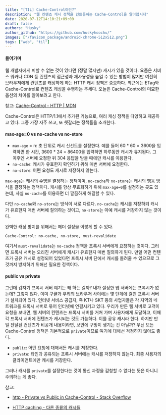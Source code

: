 ```yaml
---
title: "[TIL] Cache-Control이란?"
description: "웹 컨텐츠 캐시 정책을 컨트롤하는 Cache-Control을 알아봅시다"
date: 2020-07-12T14:10:21+09:00
draft: false
authors: "Husky"
author_github: "https://github.com/huskyhoochu/"
images: ["/favicon_package/android-chrome-512x512.png"]
tags: ["web", "til"]
---
```


#### 들어가며

웹 개발자에게 피할 수 없는 것이 있다면 (정말 많지만) 캐시가 있을 것이다. 요즘은 서비스 워커나 CDN 등 컨텐츠의 접근성과 재사용성을 높일 수 있는 방법이 많지만 여전히 브라우저에게 컨텐츠를 캐싱하게 하는 HTTP 캐시 정책은 중요하다. 최근에는 ETag와 Cache-Control로 컨텐츠 캐싱을 수행하는 추세다. 오늘은 Cache-Control의 미묘한 옵션의 차이를 알아보려고 한다.

참고: [Cache-Control - HTTP | MDN](https://developer.mozilla.org/ko/docs/Web/HTTP/Headers/Cache-Control)

Cache-Control은 HTTP/1.1에서 추가된 기능으로, 여러 캐싱 정책을 다양하고 제공하고 있다. 그중 가장 자주 쓰고, 또 헷갈리는 정책들을 소개한다.


#### max-age=0 vs no-cache vs no-store

- `max-age` = n: 초 단위로 캐시 신선도를 설정한다. 예를 들어 60 * 60 = 3600을 입력하면 한 시간, 3600 * 24 = 86400을 입력하면 하루동안 캐시가 유지된다. 그 이후엔 서버에 요청한 뒤 304 응답을 받을 때에만 캐시를 이용한다.
- `no-cache`: 캐시가 유효한지 확인하기 위해 매번 서버에 요청한다.
- `no-store`: 어떤 요청도 캐시로 저장하지 않는다.

`max-age`는 캐시의 수명을 결정하는 정책이며, `no-cache`와 `no-store`는 캐시의 행동 방식을 결정하는 정책이다. 캐시를 항상 무효화하기 위해 `max-age=0`를 설정하는 곳도 있는데, 사실 `no-cache`를 이용하면 더 깔끔하게 해결할 수 있다.

다만 `no-cache`와 `no-store`는 방식이 서로 다르다. `no-cache`는 캐시를 저장하되 캐시가 유효한지 매번 서버에 질의하는 것이고, `no-store`는 아예 캐시를 저장하지 않는 것이다. 

완벽한 캐싱 방지를 위해서는 헤더 설정을 이렇게 할 수 있다.

```
Cache-Control: no-cache, no-store, must-revalidate
```

여기서 `must-revalidate`는 `no-cache` 정책을 프록시 서버에게 요청하는 것이다. 그러면 프록시 서버는 오리진 서버에게 캐시가 유효한지 매번 질의하게 된다. 만일 어떤 컨텐츠가 공유 캐시로 설정되어 있었다면 프록시 서버 단에서 캐시를 돌려줄 수 있으므로 그것까지 방지하기 위해선 필요한 정책이다.


#### public vs private

그런데 갑자기 프록시 서버 얘기는 왜 하는 걸까? 내가 설정한 웹 서버에는 프록시가 없는데? 그렇지 않다. 이미 구글과 우리의 브라우저 사이에는 몇 단계에 걸친 프록시 서버가 설치되어 있다. 인터넷 서비스 공급자, 즉 KT나 SKT 등의 사업자들은 각 지역의 네트워크를 프록시 서버로 묶어 인터넷에 연결시키고 있다. 우리가 만든 웹 서버로 고객이 요청을 보내면, 웹 서버의 컨텐츠는 프록시 서버를 거쳐 가며 사용자에게 도달하고, 이때 각 프록시 서버에 컨텐츠가 캐시되는 것도 가능하다. 이를 공유 캐시라 한다. 하지만 만일 전달된 컨텐츠가 비공개 내용이라면, 보안에 구멍이 생기는 건 아닐까? 우선 모든 Cache-Control 정책은 기본적으로 `private`이므로 여기에 대해선 걱정하지 않아도 좋다.

- `public`: 어떤 요청에 대해서든 캐시를 저장한다.
- `private`: 타인과 공유되는 프록시 서버에는 캐시를 저장하지 않는다. 최종 사용자의 클라이언트에만 캐시를 저장한다.

그러나 캐시를 `private`를 설정한다는 것이 통신 과정을 감청할 수 없다는 뜻은 아니니 주의하는 게 좋다.

참고:

- [http - Private vs Public in Cache-Control - Stack Overflow](https://stackoverflow.com/questions/3492319/private-vs-public-in-cache-control)
  
- [HTTP caching - 다른 종류의 캐시들](https://developer.mozilla.org/ko/docs/Web/HTTP/Caching)

